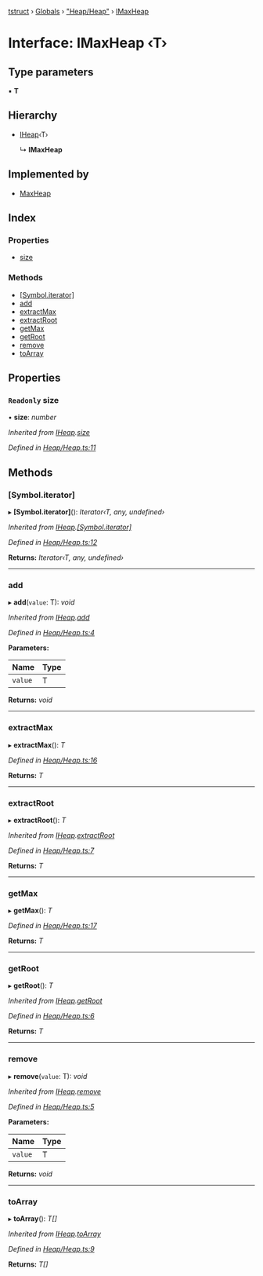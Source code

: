 [tstruct](../README.md) › [Globals](../globals.md) › ["Heap/Heap"](../modules/_heap_heap_.md) › [IMaxHeap](_heap_heap_.imaxheap.md)

# Interface: IMaxHeap ‹**T**›

## Type parameters

▪ **T**

## Hierarchy

* [IHeap](_heap_heap_.iheap.md)‹T›

  ↳ **IMaxHeap**

## Implemented by

* [MaxHeap](../classes/_heap_heap_.maxheap.md)

## Index

### Properties

* [size](_heap_heap_.imaxheap.md#readonly-size)

### Methods

* [[Symbol.iterator]](_heap_heap_.imaxheap.md#[symbol.iterator])
* [add](_heap_heap_.imaxheap.md#add)
* [extractMax](_heap_heap_.imaxheap.md#extractmax)
* [extractRoot](_heap_heap_.imaxheap.md#extractroot)
* [getMax](_heap_heap_.imaxheap.md#getmax)
* [getRoot](_heap_heap_.imaxheap.md#getroot)
* [remove](_heap_heap_.imaxheap.md#remove)
* [toArray](_heap_heap_.imaxheap.md#toarray)

## Properties

### `Readonly` size

• **size**: *number*

*Inherited from [IHeap](_heap_heap_.iheap.md).[size](_heap_heap_.iheap.md#readonly-size)*

*Defined in [Heap/Heap.ts:11](https://github.com/powerofsoul/tstruct/blob/dbfba8e/src/Heap/Heap.ts#L11)*

## Methods

###  [Symbol.iterator]

▸ **[Symbol.iterator]**(): *Iterator‹T, any, undefined›*

*Inherited from [IHeap](_heap_heap_.iheap.md).[[Symbol.iterator]](_heap_heap_.iheap.md#[symbol.iterator])*

*Defined in [Heap/Heap.ts:12](https://github.com/powerofsoul/tstruct/blob/dbfba8e/src/Heap/Heap.ts#L12)*

**Returns:** *Iterator‹T, any, undefined›*

___

###  add

▸ **add**(`value`: T): *void*

*Inherited from [IHeap](_heap_heap_.iheap.md).[add](_heap_heap_.iheap.md#add)*

*Defined in [Heap/Heap.ts:4](https://github.com/powerofsoul/tstruct/blob/dbfba8e/src/Heap/Heap.ts#L4)*

**Parameters:**

Name | Type |
------ | ------ |
`value` | T |

**Returns:** *void*

___

###  extractMax

▸ **extractMax**(): *T*

*Defined in [Heap/Heap.ts:16](https://github.com/powerofsoul/tstruct/blob/dbfba8e/src/Heap/Heap.ts#L16)*

**Returns:** *T*

___

###  extractRoot

▸ **extractRoot**(): *T*

*Inherited from [IHeap](_heap_heap_.iheap.md).[extractRoot](_heap_heap_.iheap.md#extractroot)*

*Defined in [Heap/Heap.ts:7](https://github.com/powerofsoul/tstruct/blob/dbfba8e/src/Heap/Heap.ts#L7)*

**Returns:** *T*

___

###  getMax

▸ **getMax**(): *T*

*Defined in [Heap/Heap.ts:17](https://github.com/powerofsoul/tstruct/blob/dbfba8e/src/Heap/Heap.ts#L17)*

**Returns:** *T*

___

###  getRoot

▸ **getRoot**(): *T*

*Inherited from [IHeap](_heap_heap_.iheap.md).[getRoot](_heap_heap_.iheap.md#getroot)*

*Defined in [Heap/Heap.ts:6](https://github.com/powerofsoul/tstruct/blob/dbfba8e/src/Heap/Heap.ts#L6)*

**Returns:** *T*

___

###  remove

▸ **remove**(`value`: T): *void*

*Inherited from [IHeap](_heap_heap_.iheap.md).[remove](_heap_heap_.iheap.md#remove)*

*Defined in [Heap/Heap.ts:5](https://github.com/powerofsoul/tstruct/blob/dbfba8e/src/Heap/Heap.ts#L5)*

**Parameters:**

Name | Type |
------ | ------ |
`value` | T |

**Returns:** *void*

___

###  toArray

▸ **toArray**(): *T[]*

*Inherited from [IHeap](_heap_heap_.iheap.md).[toArray](_heap_heap_.iheap.md#toarray)*

*Defined in [Heap/Heap.ts:9](https://github.com/powerofsoul/tstruct/blob/dbfba8e/src/Heap/Heap.ts#L9)*

**Returns:** *T[]*
